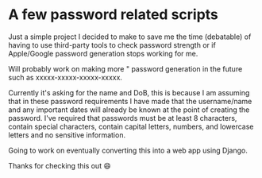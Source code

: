 # A few password related scripts

Just a simple project I decided to make to save me the time (debatable) of having to use third-party tools to check password strength or if Apple/Google password generation 
stops working for me.

Will probably work on making more " password generation in the future such as xxxxx-xxxxx-xxxxx-xxxxx.

Currently it's asking for the name and DoB, this is because I am assuming that in these password requirements I have made that the username/name and any important dates will already
be known at the point of creating the password. I've required that passwords must be at least 8 characters, contain special characters, contain capital letters, numbers, and 
lowercase letters and no sensitive information.

Going to work on eventually converting this into a web app using Django.

Thanks for checking this out :smile:

